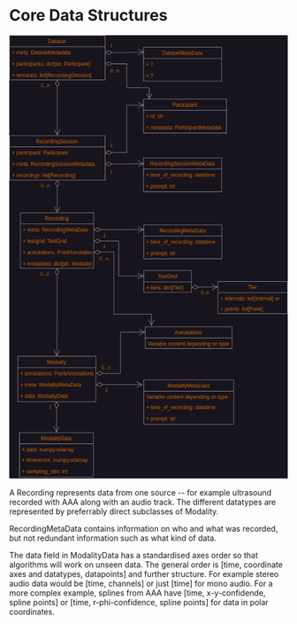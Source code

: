 # Core Data Structures

![core data structures](core_data_structures.drawio.png)

A Recording represents data from one source -- for example ultrasound recorded with AAA along with an audio track. The different datatypes are represented by preferrably direct subclasses of Modality.

RecordingMetaData contains information on who and what was recorded, but not redundant information such as what kind of data.

The data field in ModalityData has a standardised axes order so that algorithms
will work on unseen data. The general order is [time, coordinate axes and
datatypes, datapoints] and further structure. For example stereo audio data
would be [time, channels] or just [time] for mono audio. For a more complex
example, splines from AAA have [time, x-y-confidende, spline points] or [time,
r-phi-confidence, spline points] for data in polar coordinates.
